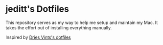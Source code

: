# jeditt's Dotfiles


This repository serves as my way to help me setup and maintain my Mac. It takes the effort out of installing everything manually.

Inspired by [Dries Vints's dotfiles](https://raw.githubusercontent.com/driesvints/dotfiles)
